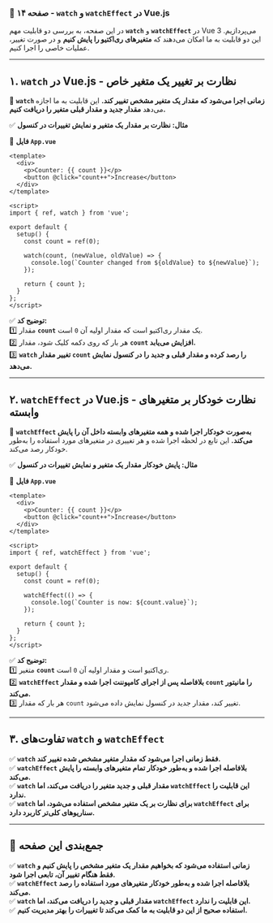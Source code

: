 ### **📌 صفحه ۱۴ - `watch` و `watchEffect` در Vue.js**  

در این صفحه، به بررسی دو قابلیت مهم **`watch`** و **`watchEffect`** در Vue 3 می‌پردازیم. این دو قابلیت به ما امکان می‌دهند که **متغیرهای ری‌اکتیو را پایش کنیم** و در صورت تغییر، عملیات خاصی را اجرا کنیم.  

---

## **۱. `watch` در Vue.js - نظارت بر تغییر یک متغیر خاص**  

📌 **`watch` زمانی اجرا می‌شود که مقدار یک متغیر مشخص تغییر کند.** این قابلیت به ما اجازه می‌دهد **مقدار جدید و مقدار قبلی متغیر را دریافت کنیم.**  

✅ **مثال: نظارت بر مقدار یک متغیر و نمایش تغییرات در کنسول**  

📍 **فایل `App.vue`**  

```vue
<template>
  <div>
    <p>Counter: {{ count }}</p>
    <button @click="count++">Increase</button>
  </div>
</template>

<script>
import { ref, watch } from 'vue';

export default {
  setup() {
    const count = ref(0);

    watch(count, (newValue, oldValue) => {
      console.log(`Counter changed from ${oldValue} to ${newValue}`);
    });

    return { count };
  }
};
</script>
```

✅ **توضیح کد:**  
1️⃣ مقدار **`count`** یک مقدار ری‌اکتیو است که مقدار اولیه آن `0` است.  
2️⃣ هر بار که روی دکمه کلیک شود، مقدار **`count` افزایش می‌یابد.**  
3️⃣ **`watch` تغییر مقدار `count` را رصد کرده و مقدار قبلی و جدید را در کنسول نمایش می‌دهد.**  

---

## **۲. `watchEffect` در Vue.js - نظارت خودکار بر متغیرهای وابسته**  

📌 **`watchEffect` به‌صورت خودکار اجرا شده و همه متغیرهای وابسته داخل آن را پایش می‌کند.** این تابع در لحظه اجرا شده و هر تغییری در متغیرهای مورد استفاده را به‌طور خودکار رصد می‌کند.  

✅ **مثال: پایش خودکار مقدار یک متغیر و نمایش تغییرات در کنسول**  

📍 **فایل `App.vue`**  

```vue
<template>
  <div>
    <p>Counter: {{ count }}</p>
    <button @click="count++">Increase</button>
  </div>
</template>

<script>
import { ref, watchEffect } from 'vue';

export default {
  setup() {
    const count = ref(0);

    watchEffect(() => {
      console.log(`Counter is now: ${count.value}`);
    });

    return { count };
  }
};
</script>
```

✅ **توضیح کد:**  
1️⃣ متغیر **`count`** ری‌اکتیو است و مقدار اولیه آن `0` است.  
2️⃣ **`watchEffect` بلافاصله پس از اجرای کامپوننت اجرا شده و مقدار `count` را مانیتور می‌کند.**  
3️⃣ هر بار که مقدار `count` تغییر کند، مقدار جدید در کنسول نمایش داده می‌شود.  

---

## **۳. تفاوت‌های `watch` و `watchEffect`**  

✅ **`watch` فقط زمانی اجرا می‌شود که مقدار متغیر مشخص شده تغییر کند.**  
✅ **`watchEffect` بلافاصله اجرا شده و به‌طور خودکار تمام متغیرهای وابسته را پایش می‌کند.**  
✅ **`watch` مقدار قبلی و جدید متغیر را دریافت می‌کند، اما `watchEffect` این قابلیت را ندارد.**  
✅ **`watch` برای نظارت بر یک متغیر مشخص استفاده می‌شود، اما `watchEffect` برای سناریوهای کلی‌تر کاربرد دارد.**  

---

## **📌 جمع‌بندی این صفحه**  

✅ **`watch` زمانی استفاده می‌شود که بخواهیم مقدار یک متغیر مشخص را پایش کنیم و فقط هنگام تغییر آن، تابعی اجرا شود.**  
✅ **`watchEffect` بلافاصله اجرا شده و به‌طور خودکار متغیرهای مورد استفاده را رصد می‌کند.**  
✅ **`watch` مقدار قبلی و جدید را دریافت می‌کند، اما `watchEffect` این قابلیت را ندارد.**  
✅ **استفاده صحیح از این دو قابلیت به ما کمک می‌کند تا تغییرات را بهتر مدیریت کنیم.**  

